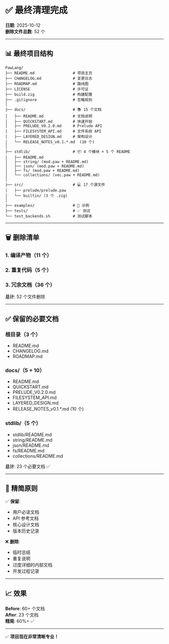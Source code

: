 # ✅ 最终清理完成

**日期**: 2025-10-12  
**删除文件总数**: 52 个

---

## 📊 最终项目结构

```
PawLang/
├── README.md                 # 项目主页
├── CHANGELOG.md              # 变更日志
├── ROADMAP.md                # 路线图
├── LICENSE                   # 许可证
├── build.zig                 # 构建配置
├── .gitignore                # 忽略规则
│
├── docs/                     # 📚 15 个文档
│   ├── README.md             # 文档说明
│   ├── QUICKSTART.md         # 快速开始
│   ├── PRELUDE_V0.2.0.md     # Prelude API
│   ├── FILESYSTEM_API.md     # 文件系统 API
│   ├── LAYERED_DESIGN.md     # 架构设计
│   └── RELEASE_NOTES_v0.1.*.md  (10 个)
│
├── stdlib/                   # 📦 4 个模块 + 5 个 README
│   ├── README.md
│   ├── string/ (mod.paw + README.md)
│   ├── json/ (mod.paw + README.md)
│   ├── fs/ (mod.paw + README.md)
│   └── collections/ (vec.paw + README.md)
│
├── src/                      # 💻 17 个源文件
│   ├── prelude/prelude.paw
│   └── builtin/ (3 个 .zig)
│
├── examples/                 # 📝 示例
├── tests/                    # ✅ 测试
└── test_backends.sh          # 测试脚本
```

---

## 🗑️ 删除清单

### 1. 编译产物（11 个）
### 2. 重复代码（5 个）
### 3. 冗余文档（36 个）

**总计**: 52 个文件删除

---

## ✅ 保留的必要文档

### 根目录（3 个）
- README.md
- CHANGELOG.md
- ROADMAP.md

### docs/（5 + 10）
- README.md
- QUICKSTART.md
- PRELUDE_V0.2.0.md
- FILESYSTEM_API.md
- LAYERED_DESIGN.md
- RELEASE_NOTES_v0.1.*.md (10 个)

### stdlib/（5 个）
- stdlib/README.md
- string/README.md
- json/README.md
- fs/README.md
- collections/README.md

**总计**: 23 个必要文档 ✅

---

## 🎯 精简原则

✅ **保留**:
- 用户必读文档
- API 参考文档
- 核心设计文档
- 版本历史记录

❌ **删除**:
- 临时总结
- 重复说明
- 过度详细的内部文档
- 开发过程记录

---

## 📈 效果

**Before**: 60+ 个文档  
**After**: 23 个文档  
**精简**: 60%+ ✅

---

✅ **项目现在非常清晰专业！**

